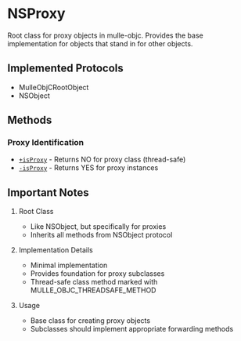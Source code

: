 # NSProxy

Root class for proxy objects in mulle-objc. Provides the base implementation for objects that stand in for other objects.

## Implemented Protocols
- MulleObjCRootObject
- NSObject

## Methods

### Proxy Identification
- [`+isProxy`](https://www.perplexity.ai/search?q=Please+create+some+detailed+API+documentation+for+the+method+isProxy+of+NSProxy+of+the+MulleObjC+project+https://github.com/mulle-objc/MulleObjC.+You+will+find+source+code+probably+at+https://github.com/mulle-objc/MulleObjC/blob/master/src/class/NSProxy.m+and+the+header+at+https://github.com/mulle-objc/MulleObjC/blob/master/src/class/NSProxy.h+and+there+may+also+be+tests+for+it+in+the+test/+folder) - Returns NO for proxy class (thread-safe)
- [`-isProxy`](https://www.perplexity.ai/search?q=Please+create+some+detailed+API+documentation+for+the+method+isProxy+of+NSProxy+of+the+MulleObjC+project+https://github.com/mulle-objc/MulleObjC.+You+will+find+source+code+probably+at+https://github.com/mulle-objc/MulleObjC/blob/master/src/class/NSProxy.m+and+the+header+at+https://github.com/mulle-objc/MulleObjC/blob/master/src/class/NSProxy.h+and+there+may+also+be+tests+for+it+in+the+test/+folder) - Returns YES for proxy instances

## Important Notes

1. Root Class
   - Like NSObject, but specifically for proxies
   - Inherits all methods from NSObject protocol

2. Implementation Details
   - Minimal implementation
   - Provides foundation for proxy subclasses
   - Thread-safe class method marked with MULLE_OBJC_THREADSAFE_METHOD

3. Usage
   - Base class for creating proxy objects
   - Subclasses should implement appropriate forwarding methods
